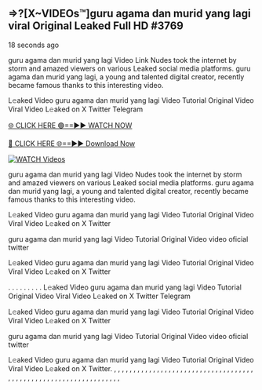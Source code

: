 ## =>?[X~VIDEOs™]guru agama dan murid yang lagi viral Original Leaked Full HD #3769

18 seconds ago

guru agama dan murid yang lagi Video Link Nudes took the internet by storm and amazed viewers on various Leaked social media platforms. guru agama dan murid yang lagi, a young and talented digital creator, recently became famous thanks to this interesting video.

L𝚎aked Video guru agama dan murid yang lagi Video Tutorial Original Video Viral Video L𝚎aked on X Twitter Telegram

[🌐 CLICK HERE 🟢==►► WATCH NOW](https://dekho-ki-hoy-07-2k25.blogspot.com/2025/01/viral-on.html)

[🔴 CLICK HERE 🌐==►► Download Now](https://dekho-ki-hoy-07-2k25.blogspot.com/2025/01/viral-on.html)

[![WATCH Videos](https://i.imgur.com/dJHk4Zq.gif)](https://dekho-ki-hoy-07-2k25.blogspot.com/2025/01/viral-on.html)

guru agama dan murid yang lagi Video Nudes took the internet by storm and amazed viewers on various Leaked social media platforms. guru agama dan murid yang lagi, a young and talented digital creator, recently became famous thanks to this interesting video.

L𝚎aked Video guru agama dan murid yang lagi Video Tutorial Original Video Viral Video L𝚎aked on X Twitter

guru agama dan murid yang lagi Video Tutorial Original Video video oficial twitter

L𝚎aked Video guru agama dan murid yang lagi Video Tutorial Original Video Viral Video L𝚎aked on X Twitter

. . . . . . . . . L𝚎aked Video guru agama dan murid yang lagi Video Tutorial Original Video Viral Video L𝚎aked on X Twitter Telegram

L𝚎aked Video guru agama dan murid yang lagi Video Tutorial Original Video Viral Video L𝚎aked on X Twitter

guru agama dan murid yang lagi Video Tutorial Original Video video oficial twitter

L𝚎aked Video guru agama dan murid yang lagi Video Tutorial Original Video Viral Video L𝚎aked on X Twitter.
,
,
,
,
,
,
,
,
,
,
,
,
,
,
,
,
,
,
,
,
,
,
,
,
,
,
,
,
,
,
,
,
,
,
,
,
,
,
,
,
,
,
,
,
,
,
,
,
,
,
,
,
,
,
,
,
,
,
,
,
,
,
,
,
,